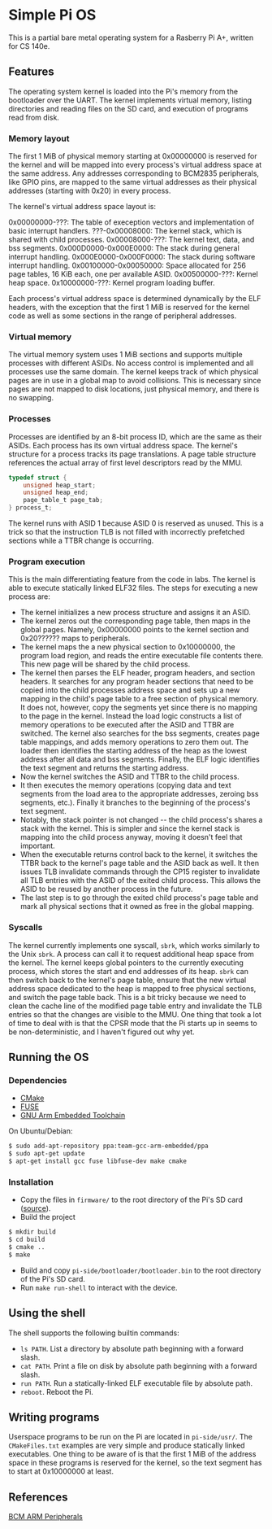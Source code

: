 # Simple Pi OS

This is a partial bare metal operating system for a Rasberry Pi A+, written for CS 140e.

## Features

The operating system kernel is loaded into the Pi's memory from the bootloader over the UART. The kernel implements virtual memory, listing directories and reading files on the SD card, and execution of programs read from disk.

### Memory layout

The first 1 MiB of physical memory starting at 0x00000000 is reserved for the kernel and will be mapped into every process's virtual address space at the same address. Any addresses corresponding to BCM2835 peripherals, like GPIO pins, are mapped to the same virtual addresses as their physical addresses (starting with 0x20) in every process.

The kernel's virtual address space layout is:

0x00000000-???: The table of exeception vectors and implementation of basic interrupt handlers.
???-0x00008000: The kernel stack, which is shared with child processes.
0x00008000-???: The kernel text, data, and bss segments.
0x000D0000-0x000E0000: The stack during general interrupt handling.
0x000E0000-0x000F0000: The stack during software interrupt handling.
0x00100000-0x00050000: Space allocated for 256 page tables, 16 KiB each, one per available ASID.
0x00500000-???: Kernel heap space.
0x10000000-???: Kernel program loading buffer.

Each process's virtual address space is determined dynamically by the ELF headers, with the exception that the first 1 MiB is reserved for the kernel code as well as some sections in the range of peripheral addresses.

### Virtual memory

The virtual memory system uses 1 MiB sections and supports multiple processes with different ASIDs. No access control is implemented and all processes use the same domain. The kernel keeps track of which physical pages are in use in a global map to avoid collisions. This is necessary since pages are not mapped to disk locations, just physical memory, and there is no swapping.

### Processes

Processes are identified by an 8-bit process ID, which are the same as their ASIDs. Each process has its own virtual address space. The kernel's structure for a process tracks its page translations. A page table structure references the actual array of first level descriptors read by the MMU.

```c
typedef struct {
    unsigned heap_start;
    unsigned heap_end;
    page_table_t page_tab;
} process_t;
```

The kernel runs with ASID 1 because ASID 0 is reserved as unused. This is a trick so that the instruction TLB is not filled with incorrectly prefetched sections while a TTBR change is occurring.

### Program execution

This is the main differentiating feature from the code in labs. The kernel is able to execute statically linked ELF32 files. The steps for executing a new process are:

- The kernel initializes a new process structure and assigns it an ASID.
- The kernel zeros out the corresponding page table, then maps in the global pages. Namely, 0x00000000 points to the kernel section and 0x20?????? maps to peripherals.
- The kernel maps the a new physical section to 0x10000000, the program load region, and reads the entire executable file contents there. This new page will be shared by the child process.
- The kernel then parses the ELF header, program headers, and section headers. It searches for any program header sections that need to be copied into the child processes address space and sets up a new mapping in the child's page table to a free section of physical memory. It does not, however, copy the segments yet since there is no mapping to the page in the kernel. Instead the load logic constructs a list of memory operations to be executed after the ASID and TTBR are switched. The kernel also searches for the bss segments, creates page table mappings, and adds memory operations to zero them out. The loader then identifies the starting address of the heap as the lowest address after all data and bss segments. Finally, the ELF logic identifies the text segment and returns the starting address.
- Now the kernel switches the ASID and TTBR to the child process.
- It then executes the memory operations (copying data and text segments from the load area to the appropriate addresses, zeroing bss segments, etc.). Finally it branches to the beginning of the process's text segment.
- Notably, the stack pointer is not changed -- the child process's shares a stack with the kernel. This is simpler and since the kernel stack is mapping into the child process anyway, moving it doesn't feel that important.
- When the executable returns control back to the kernel, it switches the TTBR back to the kernel's page table and the ASID back as well. It then issues TLB invalidate commands through the CP15 register to invalidate all TLB entries with the ASID of the exited child process. This allows the ASID to be reused by another process in the future.
- The last step is to go through the exited child process's page table and mark all physical sections that it owned as free in the global mapping.

### Syscalls

The kernel currently implements one syscall, `sbrk`, which works similarly to the Unix `sbrk`. A process can call it to request additional heap space from the kernel. The kernel keeps global pointers to the currently executing process, which stores the start and end addresses of its heap. `sbrk` can then switch back to the kernel's page table, ensure that the new virtual address space dedicated to the heap is mapped to free physical sections, and switch the page table back. This is a bit tricky because we need to clean the cache line of the modified page table entry and invalidate the TLB entries so that the changes are visible to the MMU. One thing that took a lot of time to deal with is that the CPSR mode that the Pi starts up in seems to be non-deterministic, and I haven't figured out why yet.

## Running the OS

### Dependencies
- [CMake](https://cmake.org/)
- [FUSE](https://github.com/libfuse/libfuse)
- [GNU Arm Embedded Toolchain](https://developer.arm.com/open-source/gnu-toolchain/gnu-rm)

On Ubuntu/Debian:
```bash
$ sudo add-apt-repository ppa:team-gcc-arm-embedded/ppa
$ sudo apt-get update
$ apt-get install gcc fuse libfuse-dev make cmake
```

### Installation

- Copy the files in `firmware/` to the root directory of the Pi's SD card ([source](https://github.com/raspberrypi/firmware)).
- Build the project
```bash
$ mkdir build
$ cd build
$ cmake ..
$ make
```
- Build and copy `pi-side/bootloader/bootloader.bin` to the root directory of the Pi's SD card.
- Run `make run-shell` to interact with the device.

## Using the shell

The shell supports the following builtin commands:

- `ls PATH`. List a directory by absolute path beginning with a forward slash.
- `cat PATH`. Print a file on disk by absolute path beginning with a forward slash.
- `run PATH`. Run a statically-linked ELF executable file by absolute path.
- `reboot`. Reboot the Pi.

## Writing programs

Userspace programs to be run on the Pi are located in `pi-side/usr/`. The `CMakeFiles.txt` examples are very simple and produce statically linked executables. One thing to be aware of is that the first 1 MiB of the address space in these programs is reserved for the kernel, so the text segment has to start at 0x10000000 at least.

## References

[BCM ARM Peripherals](https://www.raspberrypi.org/app/uploads/2012/02/BCM2835-ARM-Peripherals.pdf)

